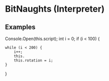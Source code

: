 # BitNaughts (Interpreter)

## Examples

Console.Open(this.script);
int i = 0;
if (i < 100) {

    while (i < 200) {
        i++;
        this.
        this.rotation = i;
    }
}
